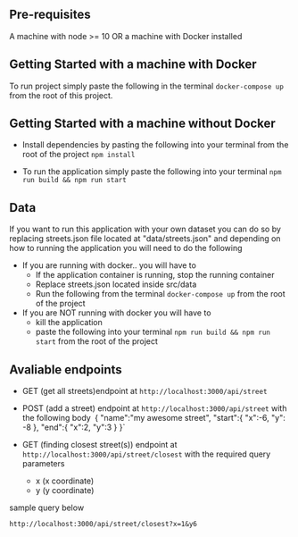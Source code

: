 ## Pre-requisites
  A machine with node >= 10 OR a machine with Docker installed 
## Getting Started with a machine with Docker

To run project simply paste the following in the terminal `docker-compose up` from the root of this project.


## Getting Started with a machine without Docker
   - Install dependencies by pasting the following into your terminal from the root of the project  `npm install`

   - To run the application simply paste the following into your terminal `npm run build && npm run start`

## Data

If you want to run this application with your own dataset you can do so by replacing streets.json file located at "data/streets.json" and depending on how to running the application you will need to do the following
 - If you are running with docker.. you will have to
	- If the application container is running, stop the running container
	- Replace streets.json located inside src/data
	- Run the following from the terminal `docker-compose up` from the root of the project
 - If you are NOT running with docker you will have to
	- kill the application
	- paste the following into your terminal `npm run build && npm run start` from the root of the project


## Avaliable endpoints

- GET (get all streets)endpoint at `http://localhost:3000/api/street`

- POST (add a street) endpoint at `http://localhost:3000/api/street` 
   with the following body`
 `{
	"name":"my awesome street",
	"start":{
		"x":-6,
		"y": -8
	},
	"end":{
		"x":2,
		"y":3
	}
   }`

- GET (finding closest street(s)) endpoint at `http://localhost:3000/api/street/closest` with the required query parameters
	- x (x coordinate)
	- y (y coordinate)
	
	
sample query below


 `http://localhost:3000/api/street/closest?x=1&y6`

